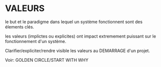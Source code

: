 # VALEURS

le but et le paradigme dans lequel un système fonctionnent sont des élements clés.

les valeurs (implictes ou explicites) ont impact extremement puissant sur le fonctionnement d'un système. 

Clarifier/expliciter/rendre visible les valeurs au DEMARRAGE d'un projet.

Voir: GOLDEN CIRCLE/START WITH WHY



